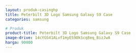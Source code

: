 ```yaml
---
layout: produk-casinghp
title: Peterbilt 3D Logo Samsung Galaxy S9 Case
categories: samsung

# Produk
product-title: Peterbilt 3D Logo Samsung Galaxy S9 Case
image-drive: 14cYGS41ALvf1myES9OkScq8eq_BizJwA
harga: 90000
---
```


